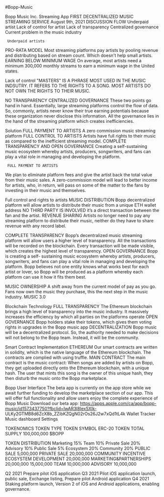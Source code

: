 #Bopp-Music

Bopp Music
 Inc. Streaming
App
FIRST DECENTRALIZED MUSIC STREAMING SERVICE
  August 9th, 2021
  DISCUSSION FLOW
Underpaid artist
Lack of control for artist Lack of transparency Centralized governance
 Current problem in the music
industry
   
     Underpaid artists
PRO-RATA MODEL
Most streaming platforms pay artists by pooling revenue and distributing based on stream count. Which doesn't help small artists.
EARNING BELOW MINIMUM WAGE
On average, most artists need a minimum 300,000 monthly streams to earn a minimum wage in the United states.
  
   Lack of control
"MASTERS" IS A PHRASE MOST USED IN THE MUSIC INDSUTRY. IT REFERS TO THE RIGHTS TO A SONG. MOST ARTISTS DO NOT OWN THE RIGHTS TO THEIR MUSIC.
  
  NO
TRANSPARENCY
CENTRALIZED GOVERNANCE
These two points go hand in hand. Essentially, large streaming platforms control the flow of data. So, commonly, artists never know their true earning potentials because these organization never disclose this information. All the governance lies in the hand of the streaming platform which creates inefficiencies.
  
Solution
  FULL PAYMENT TO ARTISTS
A zero commission music streaming platform
FULL CONTROL TO ARTISTS
Artists have full rights to their music as compared to the inefficient streaming model.
COMPLETE TRANSPARENCY AND OPEN GOVERNANCE
Creating a self-sustaining music ecosystem whereby artists, producers, songwriters, and fans can play a vital role in managing and developing the platform.
 
     FULL PAYMENT TO ARTISTS
We plan to eliminate platform fees and give the artist back the total value from their music sales. A zero-commission model will lead to better income for artists, who, in return, will pass on some of the matter to the fans by investing in their music and themselves.
 
 Full control and rights to artists
 MUSIC DISTRIBUTION
Bopp decentralized platform will allow artists to distribute their music from a unique ETH wallet address
NO THIRD PARTY IS INVOLVED
it’s a direct transaction between the fan and the artist.
REVENUE SHARING
Artists no longer need to pay any streaming platform to distribute their music, neither do they have to share revenue with any record label.
    
  COMPLETE TRANSPARENCY
Bopp’s decentralized music streaming platform will allow users a higher level of transparency. All the transactions will be recorded on the blockchain. Every transaction will be made visible, which creates the highest level of transparency.
 OPEN GOVERNANCE
Bopp is creating a self- sustaining music ecosystem whereby artists, producers, songwriters, and fans can play a vital role in managing and developing the platform. Bopp believes not one entity knows what works best for each artist or lover, so Bopp will be produced as a platform whereby each platform can use it how it fits them best.
 
  MUSIC OWNERSHIP
A shift away from the current model of pay as you go. Fans now own the music they purchase, this the next step in the music industry.
   MUSIC 3.0
  
 Blockchain Technology
 FULL TRANSPARENCY
The Ethereum blockchain brings a high level of transparency into the music industry. It massively increases the efficiency by which all parties on the platforms operate
OPEN GOVERNANCE
Bopp holders stake their tokens, which gives them voting rights in upgrades in the Bopp music app
DECENTRALIZATION
Bopp music will be a decentralized protocol. So, the authority needed to make decisions will not belong to the Bopp team. Instead, it will be the community.
    
Smart Contract Implementation
  ETHEREUM
Our smart contracts are written in solidity, which is the native language of the Ethereum blockchain. The contracts are complied with using truffle.
MAIN CONTRACT
The main contract is the music contract: When songs are added by artists on Bopp, they get uploaded directly onto the Ethereum blockchain, with a unique hash. The user that mints this song is the owner of this unique hash, they then disturb the music onto the Bopp marketplace.
    
Bopp User Interface
The beta app is currently on the app store while we await further funding to develop the marketplace section of our app. This will offer full functionality and allow users enjoy the complete experience of Bopp Music
Download our beta app: https://apps.apple.com/ca/app/bopp-music/id1573437750?fbclid=IwAR3l8Iex5Xlk- ULKy2GTMB8d6ZcX8b_ZZibKZQgN02rOs26J2w7xQd1tL4k
              Wallet Tracker Music dashboard Settings

 TOKENOMICS
 TOKEN TYPE TOKEN SYMBOL
ERC-20 TOKEN
TOTAL SUPPLY
100,000,000
$BOPP
           
 TOKEN DISTRIBUTION
Marketing 15%
Team 10%
Private Sale 20%
Advisory 10%
Public Sale 5%
 Ecosystem 20%
Community 20%
PUBLIC SALE
5,000,000
PRIVATE SALE
20,000,000
COMMUNITY INCENTIVE
ECOSYSTEM DEVELOPMENT
20,000,000
MARKETING&PARTNERSHIPS
20,000,000
15,000,000
 TEAM
      10,000,000
ADVISORY
10,000,000
    
 Q2 2021
Prepare pilot iOS application
  Q3 2021
Pilot iOS application launch, public sale, Exchange listing, Prepare pilot Android application
Q4 2021
Staking platform launch, Version 2 of iOS and Android applications, enabling governance.
